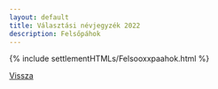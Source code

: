```yaml
---
layout: default
title: Választási névjegyzék 2022
description: Felsőpáhok
---
```


{% include settlementHTMLs/Felsooxxpaahok.html %}

[Vissza](../)